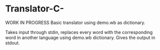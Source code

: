 # Translator-C-

WORK IN PROGRESS
Basic translator using demo.wb as dictionary. 

Takes input through stdin, replaces every word with the corresponding word in another language using demo.wb dictionary.
Gives the output in stdout.
